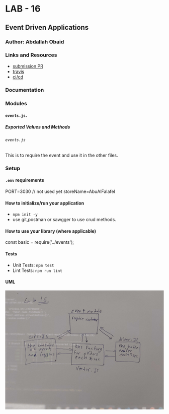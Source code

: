 # LAB - 16
<!-- ## Project: Project Name Here -->
## Event Driven Applications

### Author: Abdallah Obaid

### Links and Resources

* [submission PR](https://github.com/Abdallah-401-advanced-javascript/caps/pull/1)
* [travis](https://github.com/Abdallah-401-advanced-javascript/caps/pull/1/checks?check_run_id=771355453)
* [ci/cd](https://github.com/Abdallah-401-advanced-javascript/caps/pull/1/checks?check_run_id=771358031)
<!-- - [back-end server url](http://xyz.com) (when applicable) -->
<!-- * [front-end application](https://abdallah-lab-00.herokuapp.com/)  -->

### Documentation
<!-- * [jsdoc](https://abdallah-lab-00.herokuapp.com/docs/) -->
<!-- * [swagger](https://app.swaggerhub.com/apis/AbdallahObaid/class-06/0.1)  -->

### Modules
#### `events.js`.
##### Exported Values and Methods

###### `events.js`
This is to require the event and use it in the other files.

### Setup

#### `.env` requirements 
PORT=3030 // not used yet
storeName=AbuAlFalafel

#### How to initialize/run your application 

* `npm init -y`
*  use git,postman or sawgger to use crud methods.

#### How to use your library (where applicable)
<!-- * use const lib=require('lib') -->
const basic = require('../events');


#### Tests

* Unit Tests: `npm test`
* Lint Tests: `npm run lint`

<!-- Incomplete Tests: -->

#### UML

![UML Diagram](whiteboardclass16.jpg)
